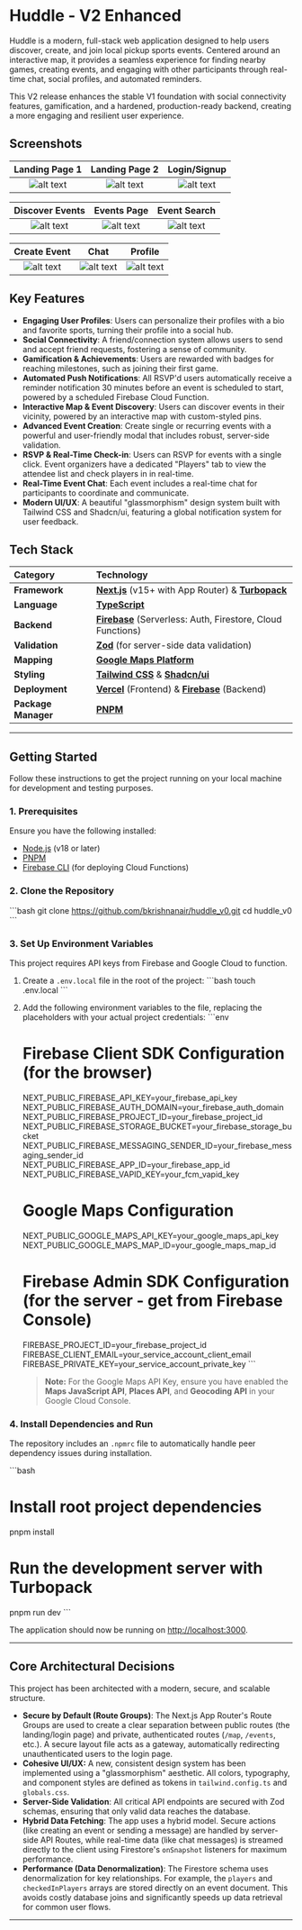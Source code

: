 # Huddle - V2 Enhanced

Huddle is a modern, full-stack web application designed to help users discover, create, and join local pickup sports events. Centered around an interactive map, it provides a seamless experience for finding nearby games, creating events, and engaging with other participants through real-time chat, social profiles, and automated reminders.

This V2 release enhances the stable V1 foundation with social connectivity features, gamification, and a hardened, production-ready backend, creating a more engaging and resilient user experience.

## Screenshots

| Landing Page 1 | Landing Page 2 | Login/Signup |
| :---: | :---: | :---: |
| ![alt text](Pages/landingpage-1.png) | ![alt text](Pages/landingpage-2.png) | ![alt text](Pages/old/image-5.png) |

| Discover Events | Events Page | Event Search |
| :---: | :---: | :---: |
| ![alt text](Pages/old/image-4.png) | ![alt text](Pages/old/image-1.png) | ![alt text](Pages/old/image-6.png) |

| Create Event | Chat | Profile |
| :---: | :---: | :---: |
| ![alt text](Pages/old/image-7.png) | ![alt text](Pages/old/image-3.png) | ![alt text](Pages/old/image.png) |

## Key Features
*   **Engaging User Profiles**: Users can personalize their profiles with a bio and favorite sports, turning their profile into a social hub.
*   **Social Connectivity**: A friend/connection system allows users to send and accept friend requests, fostering a sense of community.
*   **Gamification & Achievements**: Users are rewarded with badges for reaching milestones, such as joining their first game.
*   **Automated Push Notifications**: All RSVP'd users automatically receive a reminder notification 30 minutes before an event is scheduled to start, powered by a scheduled Firebase Cloud Function.
*   **Interactive Map & Event Discovery**: Users can discover events in their vicinity, powered by an interactive map with custom-styled pins.
*   **Advanced Event Creation**: Create single or recurring events with a powerful and user-friendly modal that includes robust, server-side validation.
*   **RSVP & Real-Time Check-in**: Users can RSVP for events with a single click. Event organizers have a dedicated "Players" tab to view the attendee list and check players in in real-time.
*   **Real-Time Event Chat**: Each event includes a real-time chat for participants to coordinate and communicate.
*   **Modern UI/UX**: A beautiful "glassmorphism" design system built with Tailwind CSS and Shadcn/ui, featuring a global notification system for user feedback.

## Tech Stack

| Category      | Technology                                                                                             |
| :------------ | :----------------------------------------------------------------------------------------------------- |
| **Framework** | [**Next.js**](https://nextjs.org/) (v15+ with App Router) & [**Turbopack**](https://turbo.build/pack) |
| **Language**  | [**TypeScript**](https://www.typescriptlang.org/)                                                      |
| **Backend**   | [**Firebase**](https://firebase.google.com/) (Serverless: Auth, Firestore, Cloud Functions)              |
| **Validation**| [**Zod**](https://zod.dev/) (for server-side data validation)                                            |
| **Mapping**   | [**Google Maps Platform**](https://developers.google.com/maps)                                           |
| **Styling**   | [**Tailwind CSS**](https://tailwindcss.com/) & [**Shadcn/ui**](https://ui.shadcn.com/)                   |
| **Deployment**| [**Vercel**](https://vercel.com/) (Frontend) & [**Firebase**](https://firebase.google.com/) (Backend)    |
| **Package Manager**| [**PNPM**](https://pnpm.io/)                                                                           |

---

## Getting Started

Follow these instructions to get the project running on your local machine for development and testing purposes.

### 1. Prerequisites

Ensure you have the following installed:
*   [Node.js](https://nodejs.org/) (v18 or later)
*   [PNPM](https://pnpm.io/installation)
*   [Firebase CLI](https://firebase.google.com/docs/cli) (for deploying Cloud Functions)

### 2. Clone the Repository

\`\`\`bash
git clone https://github.com/bkrishnanair/huddle_v0.git
cd huddle_v0
\`\`\`

### 3. Set Up Environment Variables

This project requires API keys from Firebase and Google Cloud to function.

1.  Create a `.env.local` file in the root of the project:
    \`\`\`bash
    touch .env.local
    \`\`\`
2.  Add the following environment variables to the file, replacing the placeholders with your actual project credentials:
    \`\`\`env
    # Firebase Client SDK Configuration (for the browser)
    NEXT_PUBLIC_FIREBASE_API_KEY=your_firebase_api_key
    NEXT_PUBLIC_FIREBASE_AUTH_DOMAIN=your_firebase_auth_domain
    NEXT_PUBLIC_FIREBASE_PROJECT_ID=your_firebase_project_id
    NEXT_PUBLIC_FIREBASE_STORAGE_BUCKET=your_firebase_storage_bucket
    NEXT_PUBLIC_FIREBASE_MESSAGING_SENDER_ID=your_firebase_messaging_sender_id
    NEXT_PUBLIC_FIREBASE_APP_ID=your_firebase_app_id
    NEXT_PUBLIC_FIREBASE_VAPID_KEY=your_fcm_vapid_key

    # Google Maps Configuration
    NEXT_PUBLIC_GOOGLE_MAPS_API_KEY=your_google_maps_api_key
    NEXT_PUBLIC_GOOGLE_MAPS_MAP_ID=your_google_maps_map_id

    # Firebase Admin SDK Configuration (for the server - get from Firebase Console)
    FIREBASE_PROJECT_ID=your_firebase_project_id
    FIREBASE_CLIENT_EMAIL=your_service_account_client_email
    FIREBASE_PRIVATE_KEY=your_service_account_private_key
    \`\`\`
    > **Note:** For the Google Maps API Key, ensure you have enabled the **Maps JavaScript API**, **Places API**, and **Geocoding API** in your Google Cloud Console.

### 4. Install Dependencies and Run

The repository includes an `.npmrc` file to automatically handle peer dependency issues during installation.

\`\`\`bash
# Install root project dependencies
pnpm install

# Run the development server with Turbopack
pnpm run dev
\`\`\`

The application should now be running on [http://localhost:3000](http://localhost:3000).

---

## Core Architectural Decisions

This project has been architected with a modern, secure, and scalable structure.

*   **Secure by Default (Route Groups)**: The Next.js App Router's Route Groups are used to create a clear separation between public routes (the landing/login page) and private, authenticated routes (`/map`, `/events`, etc.). A secure layout file acts as a gateway, automatically redirecting unauthenticated users to the login page.
*   **Cohesive UI/UX:** A new, consistent design system has been implemented using a "glassmorphism" aesthetic. All colors, typography, and component styles are defined as tokens in `tailwind.config.ts` and `globals.css`.
*   **Server-Side Validation**: All critical API endpoints are secured with Zod schemas, ensuring that only valid data reaches the database.
*   **Hybrid Data Fetching**: The app uses a hybrid model. Secure actions (like creating an event or sending a message) are handled by server-side API Routes, while real-time data (like chat messages) is streamed directly to the client using Firestore's `onSnapshot` listeners for maximum performance.
*   **Performance (Data Denormalization)**: The Firestore schema uses denormalization for key relationships. For example, the `players` and `checkedInPlayers` arrays are stored directly on an event document. This avoids costly database joins and significantly speeds up data retrieval for common user flows.
---
